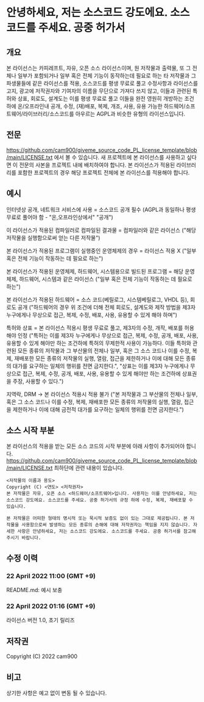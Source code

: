 # 안녕하세요, 저는 소스코드 강도에요. 소스코드를 주세요. 공중 허가서

## 개요
본 라이선스는 카피레프트, 자유, 오픈 소스 라이선스이며, 원 저작물과 출력물, 또 그 전체나 일부가 포함되거나 일부 혹은 전체 기능이 동작하는데 필요로 하는 타 저작물과 그 파생물들에 같은 라이선스를 적용, 소스코드를 평생 무료로 풀고 수정사항과 라이선스를 고지, 광고에 저작권자와 기여자의 이름을 무단으로 가져다 쓰지 않고, 이들과 관련된 특허와 상표, 회로도, 설계도는 이를 평생 무료로 풀고 이들을 완전 영원히 개방하는 조건하에 온/오프라인내 공개, 수정, (재)배포, 복제, 개조, 사용, 유용 가능한 하드웨어/소프트웨어/라이브러리/소스코드를 아우르는 AGPL과 비슷한 유형의 라이선스입니다.

## 전문
https://github.com/cam900/giveme_source_code_PL_license_template/blob/main/LICENSE.txt 에서 볼 수 있습니다. 새 프로젝트에 본 라이선스를 사용하고 싶다면 이 전문의 사본을 프로젝트 내에 배치하여야 합니다. 본 라이선스가 적용된 라이브러리를 포함한 프로젝트의 경우 해당 프로젝트 전체에 본 라이선스를 적용해야 합니다.

## 예시
인터넷상 공개, 네트워크 서비스에 사용 = 소스코드 공개 필수 (AGPL과 동일하나 평생 무료로 풀어야 함 - "온,오프라인상에서" "공개")

이 라이선스가 적용된 컴파일러로 컴파일된 결과물 = 컴파일러와 같은 라이선스 ("해당 저작물을 실행함으로써 얻는 다른 저작물")

본 라이선스가 적용된 프로그램이 실행중인 운영체제의 경우 = 라이선스 적용 X ("일부 혹은 전체 기능이 작동하는 데 필요로 하는")

본 라이선스가 적용된 운영체제, 하드웨어, 시스템용으로 빌드된 프로그램 = 해당 운영체제, 하드웨어, 시스템과 같은 라이선스 ("일부 혹은 전체 기능이 작동하는 데 필요로 하는")

본 라이선스가 적용된 하드웨어 = 소스 코드(베릴로그, 시스템베릴로그, VHDL 등), 회로도 공개 ("하드웨어의 경우 위 조건에 더해 전체 회로도, 설계도와 제작 방법을 제3자 누구에게나 무상으로 접근, 복제, 수정, 배포, 사용, 유용할 수 있게 해야 하며")

특허와 상표 = 본 라이선스 적용시 평생 무료로 풀고, 제3자의 수정, 개작, 배포를 허용해야 인정 ("특허는 이를 제3자 누구에게나 무상으로 접근, 복제, 수정, 공개, 배포, 사용, 유용할 수 있게 해야만 하는 조건하에 특허의 무제한적 사용이 가능하다. 이들 특허와 관련된 모든 종류의 저작물과 그 부산물의 전체나 일부, 혹은 그 소스 코드나 이를 수정, 복제, 재배포한 모든 종류의 저작물의 실행, 열람, 접근을 제한하거나 이에 대해 모든 종류의 대가를 요구하는 일체의 행위를 전면 금지한다.", "상표는 이를 제3자 누구에게나 무상으로 접근, 복제, 수정, 공개, 배포, 사용, 유용할 수 있게 해야만 하는 조건하에 상표권을 주장, 사용할 수 있다.")

지역락, DRM -> 본 라이선스 적용시 적용 불가 ("본 저작물과 그 부산물의 전체나 일부, 혹은 그 소스 코드나 이를 수정, 복제, 재배포한 모든 종류의 저작물의 실행, 열람, 접근을 제한하거나 이에 대해 금전적 대가를 요구하는 일체의 행위를 전면 금지한다.")

## 소스 시작 부분
본 라이선스의 적용을 받는 모든 소스 코드의 시작 부분에 아래 사항이 추가되어야 합니다. https://github.com/cam900/giveme_source_code_PL_license_template/blob/main/LICENSE.txt 최하단에 관련 내용이 있습니다.

```
<저작물의 이름과 용도>
Copyright (C) <연도> <저작권자>
본 저작물은 자유, 오픈 소스 <하드웨어/소프트웨어>입니다. 사용자는 이를 안녕하세요, 저는 소스코드 강도에요. 소스코드를 주세요. 공중 허가서의 규정 하에 수정, 복제, 재배포할 수 있습니다.

본 저작물은 어떠한 형태의 명시적 또는 묵시적 보증도 없이 있는 그대로 제공됩니다. 본 저작물을 사용함으로써 발생하는 모든 종류의 손해에 대해 저작권자는 책임을 지지 않습니다. 자세한 사항은 안녕하세요, 저는 소스코드 강도에요. 소스코드를 주세요. 공중 허가서를 참고해주시기 바랍니다.
```

## 수정 이력

### 22 April 2022 11:00 (GMT +9)
README.md: 예시 보충

### 22 April 2022 01:16 (GMT +9)
라이선스 버전 1.0, 초기 릴리즈

## 저작권
Copyright (C) 2022 cam900

## 비고
상기한 사항은 예고 없이 변동 될 수 있습니다.
